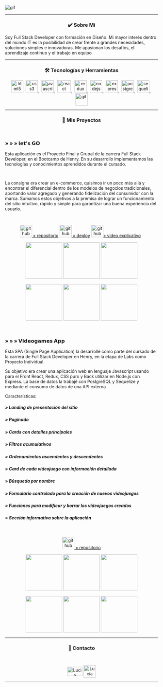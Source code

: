 ![gif](https://github.com/LuciaMeyer/LuciaMeyer/blob/main/assets/gif.gif)
<hr/>

<h3 align="center">✔️ Sobre Mi</h3>
<p>Soy Full Stack Developer con formación en Diseño. Mi mayor interés dentro del mundo IT es la posibilidad de crear frente a grandes necesidades, soluciones simples e innovadoras. Me apasionan los desafíos, el aprendizaje continuo y el trabajo en equipo</p>
<hr/>

<h3 align="center">🛠️ Tecnologías y Herramientas</h3>
<p align="center">
<a href="https://www.w3.org/html/" target="_blank"> <img src="https://upload.wikimedia.org/wikipedia/commons/thumb/3/38/HTML5_Badge.svg/600px-HTML5_Badge.svg.png" alt="html5" width="40" height="40"/></a>&nbsp;
<a href="https://www.w3schools.com/css/" target="_blank"> <img src="https://cdn4.iconfinder.com/data/icons/social-media-logos-6/512/121-css3-512.png" alt="css3" width="40" height="40"/> </a>&nbsp;
<a href="https://developer.mozilla.org/en-US/docs/Web/JavaScript" target="_blank"> <img src="https://upload.wikimedia.org/wikipedia/commons/thumb/9/99/Unofficial_JavaScript_logo_2.svg/1024px-Unofficial_JavaScript_logo_2.svg.png" alt="javascript" width="40" height="40"/> </a>&nbsp; 
<a href="https://reactjs.org/" target="_blank"> <img src="https://seeklogo.com/images/R/react-logo-7B3CE81517-seeklogo.com.png" alt="react" width="45" height="40"/> </a>&nbsp; 
<a href="https://redux.js.org" target="_blank"> <img src="https://seeklogo.com/images/R/redux-logo-9CA6836C12-seeklogo.com.png" alt="redux" width="40" height="40"/> </a>&nbsp; 
<a href="https://nodejs.org" target="_blank"> <img src="https://www.vectorlogo.zone/logos/nodejs/nodejs-icon.svg" alt="nodejs" width= "40" height="40"/> </a>&nbsp;
<a href="https://expressjs.com" target="_blank"> <img src="https://www.vectorlogo.zone/logos/expressjs/expressjs-icon.svg" alt="express" width="40" height="40"/> </a>&nbsp; 
<a href="https://www.postgresql.org" target="_blank"> <img src="https://upload.wikimedia.org/wikipedia/commons/thumb/2/29/Postgresql_elephant.svg/1200px-Postgresql_elephant.svg.png" alt="postgresql" width="40" height="40"/> </a>&nbsp; 
<a href="https://sequelize.org" target="_blank"> <img src="https://www.vectorlogo.zone/logos/sequelizejs/sequelizejs-icon.svg" alt="sequelize" width="40" height="40"/> </a>&nbsp;
<a href="https://git-scm.com/" target="_blank"> <img src="https://www.vectorlogo.zone/logos/git-scm/git-scm-icon.svg" alt="git" width="40" height="40"/> </a> 
<hr/>

<h3 align="center">📌 Mis Proyectos</h3>
</a>&nbsp;

<h3 align="left">» » » 𝗹𝗲𝘁'𝘀 𝗚𝗢</h3>
<p>
Esta aplicación es el Proyecto Final y Grupal de la carrera Full Stack Developer, en el Bootcamp de Henry. En su desarrollo implementamos las tecnologías y conocimientos aprendidos durante el cursado.
</p>
&nbsp;
<p>
La consigna era crear un e-commerce, quisimos ir un poco más allá y encontrar el diferencial dentro de los modelos de negocios tradicionales, aportando valor agregado y generando fidelización del consumidor con la marca. Sumamos estos objetivos a la premisa de lograr un funcionamiento del sitio intuitivo, rápido y simple para garantizar una buena experiencia del usuario.
</p>
&nbsp;
<p align="center">
<a href="https://github.com/LetTeam22/lets-GO"><img src='https://cdn.jsdelivr.net/npm/simple-icons@3.0.1/icons/github.svg' alt='github' height='40'> » repositorio</a>
<a href="https://pf-let.vercel.app/"><img src='https://res.cloudinary.com/pflet/image/upload/v1664817186/Let/image/circulo_qvq2fh.png' alt='github' height='40'> » deploy</a>
<a href="https://www.youtube.com/watch?v=-TOVqECdiIw"><img src='https://res.cloudinary.com/pflet/image/upload/v1664817345/Let/image/video_odffci.png' alt='github' height='40'>» video explicativo</a>
&nbsp;
  
<p align="center">
  <a><img src="https://res.cloudinary.com/pflet/image/upload/v1664821148/Let/GitHub/1letsGO_f0ozqg.png" height='120'></a>
  <a><img src="https://res.cloudinary.com/pflet/image/upload/v1664821145/Let/GitHub/2letsGO_okinva.png" height='120'></a>
  <a><img src="https://res.cloudinary.com/pflet/image/upload/v1664821145/Let/GitHub/3letsGO_obsp8u.png" height='120'></a>
</p>
<p align="center">
  <a><img src="https://res.cloudinary.com/pflet/image/upload/v1664821146/Let/GitHub/4letsGO-05_nomlku.png" height='120'></a>
  <a><img src="https://res.cloudinary.com/pflet/image/upload/v1664821146/Let/GitHub/5letsGO_fvv8bp.png" height='120'></a>
  <a><img src="https://res.cloudinary.com/pflet/image/upload/v1664821147/Let/GitHub/6letsGO_go0tp0.png" height='120'></a>
</p>
</a>&nbsp;

<h3 align="left">» » » 𝗩𝗶𝗱𝗲𝗼𝗴𝗮𝗺𝗲𝘀 𝗔𝗽𝗽</h3>

<p>
Esta SPA (Single Page Application) la desarrollé como parte del cursado de la carrera de Full Stack Developer en Henry, en la etapa de Labs como Proyecto Individual.
</p>
<p>
Su objetivo era crear una aplicación web en lenguaje Javascript usando para el Front React, Redux, CSS puro y Back utilizar  en Node.js con Express. La base de datos la trabajé con PostgreSQL y Sequelize y mediante el consumo de datos de una API externa
</p>
<p>
Características:
<h5>» Landing de presentación del sitio</h5>
<h5>» Paginado</h5>
<h5>» Cards con detalles principales</h5> 
<h5>» Filtros acumulativos</h5>
<h5>» Ordenamientos ascendentes y descendentes</h5>
<h5>» Card de cada videojuego con información detallada</h5> 
<h5>» Búsqueda por nombre</h5>
<h5>» Formulario controlado para la creación de nuevos videojuegos</h5>
<h5>» Funciones para modificar y borrar los videojuegos creados</h5>
<h5>» Sección informativa sobre la aplicación</h5>
</p>
&nbsp;

<p align="center">
<a href="https://github.com/LuciaMeyer/Video-Games-App"><img src='https://cdn.jsdelivr.net/npm/simple-icons@3.0.1/icons/github.svg' alt='github' height='40'> » repositorio</a>
<p align="center">
  <a><img src="https://res.cloudinary.com/pflet/image/upload/v1664836427/Let/GitHub/Lu/1PI_gg5vip.png" height='120'></a>
  <a><img src="https://res.cloudinary.com/pflet/image/upload/v1664836423/Let/GitHub/Lu/2PI_di3qdt.png" height='120'></a>
  <a><img src="https://res.cloudinary.com/pflet/image/upload/v1664836424/Let/GitHub/Lu/3PI_tmbk9c.png" height='120'></a>
</p>
<p align="center">
  <a><img src="https://res.cloudinary.com/pflet/image/upload/v1664836420/Let/GitHub/Lu/4PI_xyprep.png" height='120'></a>
  <a><img src="https://res.cloudinary.com/pflet/image/upload/v1664836425/Let/GitHub/Lu/5PI_jjupw7.png" height='120'></a>
  <a><img src="https://res.cloudinary.com/pflet/image/upload/v1664836429/Let/GitHub/Lu/6PI_znzpzt.png" height='120'></a>
</p>
<hr/>

<h3 align="center">📩 Contacto</h3>
&nbsp;

<p align="center">
<a href="https://www.linkedin.com/in/lucia-meyer-65633a143/"><img align="center" src="https://www.vectorlogo.zone/logos/linkedin/linkedin-icon.svg" alt="Lucia Meyer" height="30" width="50" /></a>
<a href="mailto:luciameyer1603@gmail.com"><img align="center" src="https://www.vectorlogo.zone/logos/gmail/gmail-icon.svg" alt="Lucia Meyer" height="40" width="40" /></a>
<hr/>

